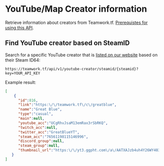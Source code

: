 # YouTube/Map Creator information

Retrieve information about creators from Teamwork.tf. [Prerequistes for using this API](https://github.com/teamworktf/website_api).

## Find YouTube creator based on SteamID

Search for a specific YouTube creator that is [listed on our website](https://teamwork.tf/creators/explore) based on their Steam ID64:

```
https://teamwork.tf/api/v1/youtube-creator/steamid/{steamid}?key=YOUR_API_KEY
```

Example result:
```json
[   
    {
      "id":816,
      "link":"https:\/\/teamwork.tf\/c\/greatblue",
      "name":"Great Blue",
      "type":"casual",
      "main":null,
      "youtube_acc":"UCgRhvJsaM13emRax3rSbRKQ",
      "twitch_acc":null,
      "twitter_acc":"GreatBlueYT",
      "steam_acc":"76561198115146996",
      "discord_group":null,
      "steam_group":null,
      "thumbnail_url":"https:\/\/yt3.ggpht.com\/a\/AATXAJzb4uh4Y26WY4032c7u4AZ6x4r4Z022n6J2fA=s240-c-k-c0xffffffff-no-rj-mo"
   }
]
```
